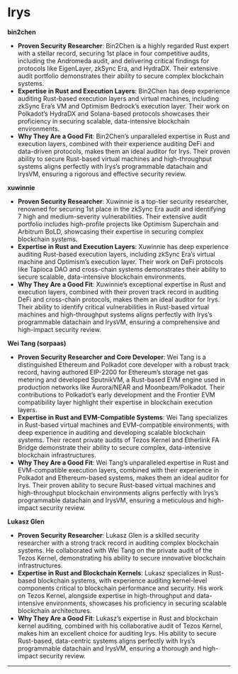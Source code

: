 # Irys

**bin2chen**

- **Proven Security Researcher**: Bin2Chen is a highly regarded Rust expert with a stellar record, securing 1st place in four competitive audits, including the Andromeda audit, and delivering critical findings for protocols like EigenLayer, zkSync Era, and HydraDX. Their extensive audit portfolio demonstrates their ability to secure complex blockchain systems.
- **Expertise in Rust and Execution Layers**: Bin2Chen has deep experience auditing Rust-based execution layers and virtual machines, including zkSync Era’s VM and Optimism Bedrock’s execution layer. Their work on Polkadot’s HydraDX and Solana-based protocols showcases their proficiency in securing scalable, data-intensive blockchain environments.
- **Why They Are a Good Fit**: Bin2Chen’s unparalleled expertise in Rust and execution layers, combined with their experience auditing DeFi and data-driven protocols, makes them an ideal auditor for Irys. Their proven ability to secure Rust-based virtual machines and high-throughput systems aligns perfectly with Irys’s programmable datachain and IrysVM, ensuring a rigorous and effective security review.


**xuwinnie**

- **Proven Security Researcher**: Xuwinnie is a top-tier security researcher, renowned for securing 1st place in the zkSync Era audit and identifying 7 high and medium-severity vulnerabilities. Their extensive audit portfolio includes high-profile projects like Optimism Superchain and Arbitrum BoLD, showcasing their expertise in securing complex blockchain systems.
- **Expertise in Rust and Execution Layers**: Xuwinnie has deep experience auditing Rust-based execution layers, including zkSync Era’s virtual machine and Optimism’s execution layer. Their work on DeFi protocols like Tapioca DAO and cross-chain systems demonstrates their ability to secure scalable, data-intensive blockchain environments.
- **Why They Are a Good Fit**: Xuwinnie’s exceptional expertise in Rust and execution layers, combined with their proven track record in auditing DeFi and cross-chain protocols, makes them an ideal auditor for Irys. Their ability to identify critical vulnerabilities in Rust-based virtual machines and high-throughput systems aligns perfectly with Irys’s programmable datachain and IrysVM, ensuring a comprehensive and high-impact security review.


**Wei Tang (sorpaas)**

- **Proven Security Researcher and Core Developer**: Wei Tang is a distinguished Ethereum and Polkadot core developer with a robust track record, having authored EIP-2200 for Ethereum’s storage net gas metering and developed SputnikVM, a Rust-based EVM engine used in production networks like Aurora/NEAR and Moonbeam/Polkadot. Their contributions to Polkadot’s early development and the Frontier EVM compatibility layer highlight their expertise in blockchain execution layers.
- **Expertise in Rust and EVM-Compatible Systems**: Wei Tang specializes in Rust-based virtual machines and EVM-compatible environments, with deep experience in auditing and developing scalable blockchain systems. Their recent private audits of Tezos Kernel and Etherlink FA Bridge demonstrate their ability to secure complex, data-intensive blockchain infrastructures.
- **Why They Are a Good Fit**: Wei Tang’s unparalleled expertise in Rust and EVM-compatible execution layers, combined with their experience in Polkadot and Ethereum-based systems, makes them an ideal auditor for Irys. Their proven ability to secure Rust-based virtual machines and high-throughput blockchain environments aligns perfectly with Irys’s programmable datachain and IrysVM, ensuring a meticulous and high-impact security review.


**Lukasz Glen**

- **Proven Security Researcher**: Lukasz Glen is a skilled security researcher with a strong track record in auditing complex blockchain systems. He collaborated with Wei Tang on the private audit of the Tezos Kernel, demonstrating his ability to secure innovative blockchain infrastructures.
- **Expertise in Rust and Blockchain Kernels**: Lukasz specializes in Rust-based blockchain systems, with experience auditing kernel-level components critical to blockchain performance and security. His work on Tezos Kernel, alongside expertise in high-throughput and data-intensive environments, showcases his proficiency in securing scalable blockchain architectures.
- **Why They Are a Good Fit**: Lukasz’s expertise in Rust and blockchain kernel auditing, combined with his collaborative audit of Tezos Kernel, makes him an excellent choice for auditing Irys. His ability to secure Rust-based, data-centric systems aligns perfectly with Irys’s programmable datachain and IrysVM, ensuring a thorough and high-impact security review.

---
